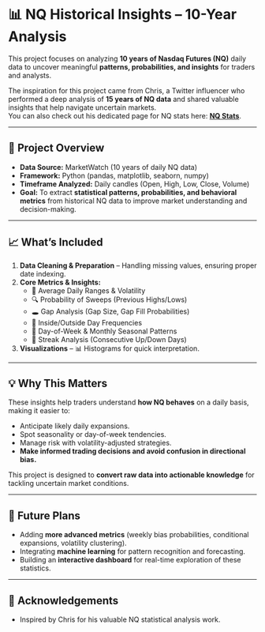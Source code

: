 # 📊 NQ Historical Insights – 10-Year Analysis

This project focuses on analyzing **10 years of Nasdaq Futures (NQ)** daily data to uncover meaningful **patterns, probabilities, and insights** for traders and analysts.  

The inspiration for this project came from Chris, a Twitter influencer who performed a deep analysis of **15 years of NQ data** and shared valuable insights that help navigate uncertain markets.  
You can also check out his dedicated page for NQ stats here: **[NQ Stats](https://nqstats.com/)**.  

---

## **📌 Project Overview**
- **Data Source:** MarketWatch (10 years of daily NQ data)  
- **Framework:** Python (pandas, matplotlib, seaborn, numpy)  
- **Timeframe Analyzed:** Daily candles (Open, High, Low, Close, Volume)  
- **Goal:** To extract **statistical patterns, probabilities, and behavioral metrics** from historical NQ data to improve market understanding and decision-making.  

---

## **📈 What’s Included**
1. **Data Cleaning & Preparation** – Handling missing values, ensuring proper date indexing.  
2. **Core Metrics & Insights:**  
   - 📏 Average Daily Ranges & Volatility  
   - 🔍 Probability of Sweeps (Previous Highs/Lows)  
   - 🕳️ Gap Analysis (Gap Size, Gap Fill Probabilities)  
   - 📐 Inside/Outside Day Frequencies  
   - 📅 Day-of-Week & Monthly Seasonal Patterns  
   - 🔄 Streak Analysis (Consecutive Up/Down Days)  
3. **Visualizations** – 📊 Histograms for quick interpretation.  

---

## **💡 Why This Matters**
These insights help traders understand **how NQ behaves** on a daily basis, making it easier to:  
- Anticipate likely daily expansions.  
- Spot seasonality or day-of-week tendencies.  
- Manage risk with volatility-adjusted strategies.  
- **Make informed trading decisions and avoid confusion in directional bias.**  

This project is designed to **convert raw data into actionable knowledge** for tackling uncertain market conditions.  

---

## **🚀 Future Plans**
- Adding **more advanced metrics** (weekly bias probabilities, conditional expansions, volatility clustering).  
- Integrating **machine learning** for pattern recognition and forecasting.  
- Building an **interactive dashboard** for real-time exploration of these statistics.  

---

## **🙏 Acknowledgements**
- Inspired by Chris for his valuable NQ statistical analysis work.  
